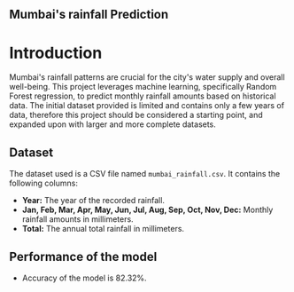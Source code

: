 ## Mumbai's rainfall Prediction

# Introduction

Mumbai's rainfall patterns are crucial for the city's water supply and overall well-being. 
This project leverages machine learning, specifically Random Forest regression, to predict monthly rainfall amounts based on historical data. 
The initial dataset provided is limited and contains only a few years of data, 
therefore this project should be considered a starting point, and expanded upon with larger and more complete datasets.


## Dataset

The dataset used is a CSV file named `mumbai_rainfall.csv`. It contains the following columns:

-   **Year:** The year of the recorded rainfall.
-   **Jan, Feb, Mar, Apr, May, Jun, Jul, Aug, Sep, Oct, Nov, Dec:** Monthly rainfall amounts in millimeters.
-   **Total:** The annual total rainfall in millimeters.

## Performance of the model

* Accuracy of the model is  82.32%.
